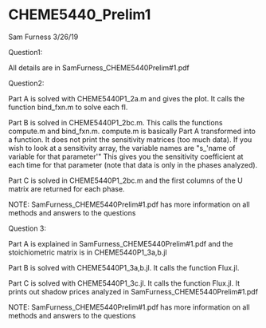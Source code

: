 # CHEME5440_Prelim1
Sam Furness
3/26/19


Question1:

  All details are in SamFurness_CHEME5440Prelim#1.pdf

Question2:

  Part A is solved with CHEME5440P1_2a.m and gives the plot. It calls the function bind_fxn.m to solve each fI.
  
  Part B is solved in CHEME5440P1_2bc.m. This calls the functions compute.m and bind_fxn.m. compute.m is basically Part A transformed into   a function. It does not print the sensitivity matrices (too much data). If you wish to look at a sensitivity array, the variable names     are "s_'name of variable for that parameter'" This gives you the sensitivity coefficient at each time for that parameter (note that       data is only in the phases analyzed).
  
  Part C is solved in CHEME5440P1_2bc.m and the first columns of the U matrix are returned for each phase.
  
  NOTE: SamFurness_CHEME5440Prelim#1.pdf has more information on all methods and answers to the questions
  
Question 3:

  Part A is explained in SamFurness_CHEME5440Prelim#1.pdf and the stoichiometric matrix is in CHEME5440P1_3a,b.jl
  
  Part B is solved with CHEME5440P1_3a,b.jl. It calls the function Flux.jl.
  
  Part C is solved with CHEME5440P1_3c.jl. It calls the function Flux.jl. It prints out shadow prices analyzed in                           SamFurness_CHEME5440Prelim#1.pdf
  
  NOTE: SamFurness_CHEME5440Prelim#1.pdf has more information on all methods and answers to the questions
  
  
  
